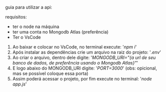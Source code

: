 guia para utilizar a api:

requisitos: 
- ter o node na máquina
- ter uma conta no Mongodb Atlas (preferência)
- Ter o VsCode

1. Ao baixar e colocar no VsCode, no terminal execute: '*npm i*'
2. Após instalar as dependências crie um arquivo na raiz do projeto: '*.env*'
3. Ao criar o arquivo, dentro dele digite: '*MONGODB_URI="{a url de seu banco de dados, de preferência usando o Mongodb Atlas}"*'
4. E logo abaixo do MONGODB_URI digite: '*PORT=3000*' (obs: opicional, mas se possível coloque essa porta)
5. Assim poderá acessar o projeto, por fim execute no terminal: '*node app.js*'

